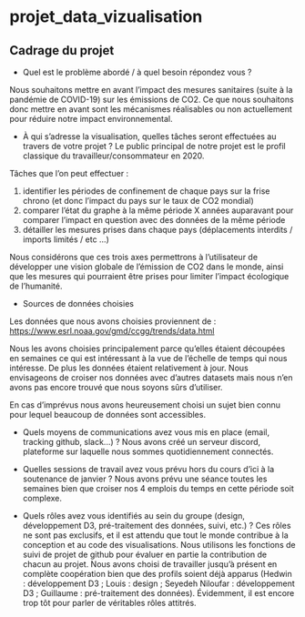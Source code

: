 # projet_data_vizualisation

## Cadrage du projet

* Quel est le problème abordé / à quel besoin répondez vous ?

Nous souhaitons mettre en avant l’impact des mesures sanitaires (suite à la pandémie de COVID-19) sur les émissions de CO2. Ce que nous souhaitons donc mettre en avant sont les mécanismes réalisables ou non actuellement pour réduire notre impact environnemental.

* À qui s’adresse la visualisation, quelles tâches seront effectuées au travers de votre projet ?
Le public principal de notre projet est le profil classique du travailleur/consommateur en 2020.

Tâches que l’on peut effectuer :
1) identifier les périodes de confinement de chaque pays sur la frise chrono (et donc l’impact du pays sur le taux de CO2 mondial)
2) comparer l’état du graphe à la même période X années auparavant pour comparer l’impact en question avec des données de la même période
3) détailler les mesures prises dans chaque pays (déplacements interdits / imports limités / etc …)

Nous considérons que ces trois axes permettrons à l’utilisateur de développer une vision globale de l’émission de CO2 dans le monde, ainsi que les mesures qui pourraient être prises pour limiter l’impact écologique de l’humanité.

* Sources de données choisies

Les données que nous avons choisies proviennent de : <https://www.esrl.noaa.gov/gmd/ccgg/trends/data.html>

Nous les avons choisies principalement parce qu’elles étaient découpées en semaines ce qui est intéressant à la vue de l’échelle de temps qui nous intéresse. De plus les données étaient relativement à jour. Nous envisageons de croiser nos données avec d’autres datasets mais nous n’en avons pas encore trouvé que nous soyons sûrs d’utiliser.

En cas d’imprévus nous avons heureusement choisi un sujet bien connu pour lequel beaucoup de données sont accessibles.

* Quels moyens de communications avez vous mis en place (email, tracking github, slack...) ? 
Nous avons créé un serveur discord, plateforme sur laquelle nous sommes quotidiennement connectés.

* Quelles sessions de travail avez vous prévu hors du cours d’ici à la soutenance de janvier ? 
Nous avons prévu une séance toutes les semaines bien que croiser nos 4 emplois du temps en cette période soit complexe.

* Quels rôles avez vous identifiés au sein du groupe (design, développement D3, pré-traitement des données, suivi, etc.) ? Ces rôles ne sont pas exclusifs, et il est attendu que tout le monde contribue à la conception et au code des visualisations. Nous utilisons les fonctions de suivi de projet de github pour évaluer en partie la contribution de chacun au projet. 
Nous avons choisi de travailler jusqu’à présent en complète coopération bien que des profils soient déjà apparus (Hedwin : développement D3 ; Louis : design ; Seyedeh Niloufar : développement D3 ; Guillaume : pré-traitement des données). Évidemment, il est encore trop tôt pour parler de véritables rôles attitrés. 
